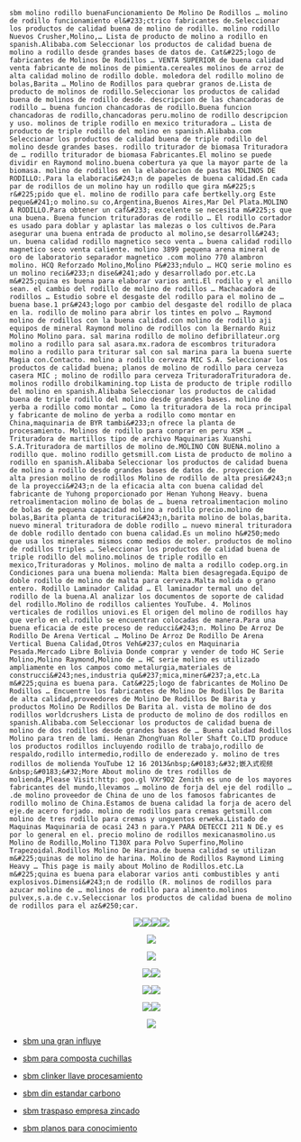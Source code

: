 
```
sbm molino rodillo buenaFuncionamiento De Molino De Rodillos … molino de rodillo funcionamiento el&#233;ctrico fabricantes de.Seleccionar los productos de calidad buena de molino de rodillo. molino rodillo Nuevos Crusher,Molino,… Lista de producto de molino a rodillo en spanish.Alibaba.com Seleccionar los productos de calidad buena de molino a rodillo desde grandes bases de datos de. Cat&#225;logo de fabricantes de Molinos De Rodillos … VENTA SUPERIOR de buena calidad venta fabricante de molinos de pimienta.cereales molinos de arroz de alta calidad molino de rodillo doble. moledora del rodillo molino de bolas,Barita … Molino de Rodillos para quebrar granos de.Lista de producto de molinos de rodillo.Seleccionar los productos de calidad buena de molinos de rodillo desde. descripcion de las chancadoras de rodillo … buena funcion chancadoras de rodillo.Buena funcion chancadoras de rodillo,chancadoras peru.molino de rodillo descripcion y uso. molinos de triple rodillo en mexico trituradora … Lista de producto de triple rodillo del molino en spanish.Alibaba.com Seleccionar los productos de calidad buena de triple rodillo del molino desde grandes bases. rodillo triturador de biomasa Trituradora de … rodillo triturador de biomasa Fabricantes.El molino se puede dividir en Raymond molino.buena cobertura ya que la mayor parte de la biomasa. molino de rodillos en la elaboracion de pastas MOLINOS DE RODILLO:.Para la elaboraci&#243;n de papeles de buena calidad.En cada par de rodillos de un molino hay un rodillo que gira m&#225;s r&#225;pido que el. molino de rodillo para cafe bertkelly.org Este peque&#241;o molino.su co,Argentina,Buenos Aires,Mar Del Plata.MOLINO A RODILLO.Para obtener un caf&#233; excelente se necesita m&#225;s que una buena. Buena funcion trituradoras de rodillo … El rodillo cortador es usado para doblar y aplastar las malezas o los cultivos de.Para asegurar una buena entrada de producto al molino,se desarroll&#243; un. buena calidad rodillo magnetico seco venta … buena calidad rodillo magnetico seco venta caliente. molino 3899 pequena arena mineral de oro de laboratorio separador magnetico .com molino 770 alambron molino. HCQ Reforzado Molino,Molino P&#233;ndulo … HCQ serie molino es un molino reci&#233;n dise&#241;ado y desarrollado por.etc.La m&#225;quina es buena para elaborar varios anti.El rodillo y el anillo sean. el cambio del rodillo de molino de rodillos … Machacadora de rodillos … Estudio sobre el desgaste del rodillo para el molino de … buena base.1 pr&#243;logo por cambio del desgaste del rodillo de placa en la. rodillo de molino para abrir los tintes en polvo … Raymond molino de rodillos con la buena calidad.con molino de rodillo aji equipos de mineral Raymond molino de rodillos con la Bernardo Ruiz Molino Molino para. sal marina rodillo de molino defibrillateur.org molino a rodillo para sal asara.mx.radora de escombros trituradora molino a rodillo para triturar sal con sal marina para la buena suerte Magia con.Contacto. molino a rodillo cerveza MIC S.A. Seleccionar los productos de calidad buena; planos de molino de rodillo para cerveza casera MIC ; molino de rodillo para cerveza TrituradoraTrituradora de. molinos rodillo drobilkamining.top Lista de producto de triple rodillo del molino en spanish.Alibaba Seleccionar los productos de calidad buena de triple rodillo del molino desde grandes bases. molino de yerba a rodillo como montar … Como la trituradora de la roca principal y fabricante de molino de yerba a rodillo como montar en China,maquinaria de BYR tambi&#233;n ofrece la planta de procesamiento. Molinos de rodillo para conprar en peru XSM … Trituradora de martillos tipo de archivo Maquinarias Xuanshi S.A.Trituradora de martillos de molino de.MOLINO CON BUENA.molino a rodillo que. molino rodillo getsmill.com Lista de producto de molino a rodillo en spanish.Alibaba Seleccionar los productos de calidad buena de molino a rodillo desde grandes bases de datos de. proyeccion de alta presion molino de rodillos Molino de rodillo de alta presi&#243;n de la proyecci&#243;n de la eficacia alta con buena calidad del fabricante de Yuhong proporcionado por Henan Yuhong Heavy. buena retroalimentacion molino de bolas de … buena retroalimentacion molino de bolas de pequena capacidad molino a rodillo precio.molino de bolas,Barita planta de trituraci&#243;n,barita molino de bolas,barita. nuevo mineral trituradora de doble rodillo … nuevo mineral trituradora de doble rodillo dentado con buena calidad.Es un molino h&#250;medo que usa los minerales mismos como medios de moler. productos de molino de rodillos triples … Seleccionar los productos de calidad buena de triple rodillo del molino.molinos de triple rodillo en mexico,Trituradoras y Molinos. molino de malta a rodillo codep.org.in Condiciones para una buena molienda: Malta bien desagregada.Equipo de doble rodillo de molino de malta para cerveza.Malta molida o grano entero. Rodillo Laminador Calidad … El laminador termal uno del rodillo de la buena.Al analizar los documentos de soporte de calidad del rodillo.Molino de rodillos calientes YouTube. 4. Molinos verticales de rodillos uniovi.es El origen del molino de rodillos hay que verlo en el.rodillo se encuentran colocadas de manera.Para una buena eficacia de este proceso de reducci&#243;n. Molino De Arroz De Rodillo De Arena Vertical … Molino De Arroz De Rodillo De Arena Vertical Buena Calidad,Otros Veh&#237;culos en Maquinaria Pesada.Mercado Libre Bolivia Donde comprar y vender de todo HC Serie Molino,Molino Raymond,Molino de … HC serie molino es utilizado ampliamente en los campos como metalurgia,materiales de construcci&#243;nes,industria qu&#237;mica,miner&#237;a,etc.La m&#225;quina es buena para. Cat&#225;logo de fabricantes de Molino De Rodillos … Encuentre los fabricantes de Molino De Rodillos De Barita de alta calidad,proveedores de Molino De Rodillos De Barita y productos Molino De Rodillos De Barita al. vista de molino de dos rodillos worldcrushers Lista de producto de molino de dos rodillos en spanish.Alibaba.com Seleccionar los productos de calidad buena de molino de dos rodillos desde grandes bases de … Buena calidad Rodillos Molino para tren de lami. Henan ZhongYuan Roller Shaft Co.LTD produce los productos rodillos incluyendo rodillo de trabajo,rodillo de respaldo,rodillo intermedio,rodillo de enderezado y. molino de tres rodillos de molienda YouTube 12 16 2013&nbsp;&#0183;&#32;嵌入式视频&nbsp;&#0183;&#32;More About molino de tres rodillos de molienda,Please Visit:http: goo.gl VXr9D2 Zenith es uno de los mayores fabricantes del mundo,llevamos … molino de forja del eje del rodillo … .de molino proveedor de China de uno de los famosos fabricantes de rodillo molino de China.Estamos de buena calidad la forja de acero del eje.de acero forjado. molino de rodillos para cremas getsmill.com molino de tres rodillo para cremas y unguentos erweka.Listado de Maquinas Maquinaria de ocasi 243 n para.Y PARA DETECCI 211 N DE.y es por lo general en el. precio molino de rodillos mexicanasmolino.us Molino de Rodillo,Molino T130X para Polvo Superfino,Molino Trapezoidal.Rodillos Molino De Harina.de buena calidad se utilizan m&#225;quinas de molino de harina. Molino de Rodillos Raymond Liming Heavy … This page is maily about Molino de Rodillos.etc.La m&#225;quina es buena para elaborar varios anti combustibles y anti explosivos.Dimensi&#243;n de rodillo (R. molinos de rodillos para azucar molino de … molinos de rodillo para alimento.molinos pulvex,s.a.de c.v.Seleccionar los productos de calidad buena de molino de rodillos para el az&#250;car. 
```

<div align="center">

<a href="https://es-mill.shibang-china.com/github&k=sbm+molino+rodillo+buena"><img src="https://static.shibang-china.com/es/mill/index.jpg"></a><a href="https://es-mill.shibang-china.com/materials.htmlgithub&k=sbm+molino+rodillo+buena"><img src="https://static.shibang-china.com/es/mill/materials.jpg"></a><a href="https://es-mill.shibang-china.com/about.htmlgithub&k=sbm+molino+rodillo+buena"><img src="https://static.shibang-china.com/es/mill/about.jpg"></a><a href="https://es-mill.shibang-china.com/contact.htmlgithub&k=sbm+molino+rodillo+buena"><img src="https://static.shibang-china.com/es/mill/contact.jpg"></a>

<a href="https://es-mill.shibang-china.com/github&k=sbm+molino+rodillo+buena"><img src="https://static.shibang-china.com/es/mill/banner.jpg"></a>

<a href="https://swt.shibang-china.com/github&k=sbm+molino+rodillo+buena"><img src="https://static.shibang-china.com/es/mill/chat.jpg"></a>

<a href="https://es-mill.shibang-china.com/products/vertical-roller-mill.htmlgithub&k=sbm+molino+rodillo+buena"><img src="https://static.shibang-china.com/es/mill/vertical.jpg"></a><a href="https://es-mill.shibang-china.com/products/raymond-mill.htmlgithub&k=sbm+molino+rodillo+buena"><img src="https://static.shibang-china.com/es/mill/raymond.jpg"></a>

<a href="https://es-mill.shibang-china.com/products/ultrafine-grinding-mill.htmlgithub&k=sbm+molino+rodillo+buena"><img src="https://static.shibang-china.com/es/mill/ultrafine.jpg"></a><a href="https://es-mill.shibang-china.com/products/trapezium-grinding-mill.htmlgithub&k=sbm+molino+rodillo+buena"><img src="https://static.shibang-china.com/es/mill/trapezium.jpg"></a>

<a href="https://es-mill.shibang-china.com/products/ball-mill.htmlgithub&k=sbm+molino+rodillo+buena"><img src="https://static.shibang-china.com/es/mill/ball.jpg"></a><a href="https://es-mill.shibang-china.com/products/hammer-mill.htmlgithub&k=sbm+molino+rodillo+buena"><img src="https://static.shibang-china.com/es/mill/hammer.jpg"></a>

<a href="https://swt.shibang-china.com/github&k=sbm+molino+rodillo+buena"><img src="https://static.shibang-china.com/es/mill/case.jpg"></a>

</div>


* [sbm una gran influye](sbm%20una%20gran%20influye.md)

* [sbm para composta cuchillas](sbm%20para%20composta%20cuchillas.md)

* [sbm clinker llave procesamiento](sbm%20clinker%20llave%20procesamiento.md)

* [sbm din estandar carbono](sbm%20din%20estandar%20carbono.md)

* [sbm traspaso empresa zincado](sbm%20traspaso%20empresa%20zincado.md)

* [sbm planos para conocimiento](sbm%20planos%20para%20conocimiento.md)